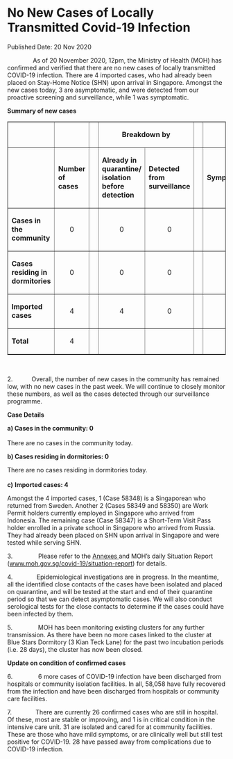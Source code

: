 <html>
    <meta http-equiv="Content-Type" content="text/html; charset=utf-8"/>
    <meta charset="utf-8"/>
    <title>No New Cases of Locally Transmitted Covid-19 Infection</title>
    <body><h1>No New Cases of Locally Transmitted Covid-19 Infection</h1>
    <p>Published Date: 20 Nov 2020</p> <p>&nbsp; &nbsp; &nbsp; &nbsp; &nbsp; &nbsp; &nbsp; &nbsp;As of 20 November 2020, 12pm, the Ministry of Health (MOH) has confirmed and verified that there are no new cases of locally transmitted COVID-19 infection. There are 4 imported cases, who had already been placed on Stay-Home Notice (SHN) upon arrival in Singapore. Amongst the new cases today, 3 are asymptomatic, and were detected from our proactive screening and surveillance, while 1 was symptomatic.&nbsp;</p> <p><strong>Summary of new cases</strong></p> <table border="1" cellspacing="0" cellpadding="0" width="605"> <tbody><tr> <td width="129"> <p align="right">&nbsp;</p> </td> <td width="60"> <p>&nbsp;</p> </td> <td width="16" valign="top"> <p>&nbsp;</p> </td> <td width="192" colspan="2"> <p align="center"><strong>Breakdown by</strong></p> </td> <td width="16" valign="top"> <p>&nbsp;</p> </td> <td width="192" colspan="2"> <p align="center"><strong>Breakdown by</strong></p> </td> </tr> <tr> <td width="129"> <p align="right">&nbsp;</p> </td> <td width="60"> <p><strong>Number of cases</strong></p> </td> <td width="16" valign="top"> <p>&nbsp;</p> </td> <td width="96"> <p><strong>Already in quarantine/ isolation before detection</strong></p> </td> <td width="96"> <p><strong>Detected from surveillance</strong></p> </td> <td width="16" valign="top"> <p>&nbsp;</p> </td> <td width="96"> <p><strong>Symptomatic</strong></p> </td> <td width="96"> <p><strong>Asymptomatic</strong></p> </td> </tr> <tr> <td width="129"> <p><strong>Cases in the community</strong></p> </td> <td width="60"> <p align="center">0</p> </td> <td width="16" valign="top"> <p align="center">&nbsp;</p> </td> <td width="96"> <p align="center">0</p> </td> <td width="96"> <p align="center">0</p> </td> <td width="16" valign="top"> <p align="center">&nbsp;</p> </td> <td width="96"> <p align="center">0</p> </td> <td width="96"> <p align="center">0</p> </td> </tr> <tr> <td width="129"> <p><strong>Cases residing in dormitories</strong></p> </td> <td width="60"> <p align="center">0</p> </td> <td width="16" valign="top"> <p align="center">&nbsp;</p> </td> <td width="96"> <p align="center">0</p> </td> <td width="96"> <p align="center">0</p> </td> <td width="16" valign="top"> <p align="center">&nbsp;</p> </td> <td width="96"> <p align="center">0</p> </td> <td width="96"> <p align="center">0</p> </td> </tr> <tr> <td width="129"> <p><strong>Imported cases</strong></p> </td> <td width="60"> <p align="center">4</p> </td> <td width="16" valign="top"> <p align="center">&nbsp;</p> </td> <td width="96"> <p align="center">4</p> </td> <td width="96"> <p align="center">0</p> </td> <td width="16" valign="top"> <p align="center">&nbsp;</p> </td> <td width="96"> <p align="center">1</p> </td> <td width="96"> <p align="center">3</p> </td> </tr> <tr> <td width="129"> <p><strong>Total</strong></p> </td> <td width="60"> <p align="center">4</p> </td> <td width="16" valign="top"> <p align="center">&nbsp;</p> </td> <td width="96"> <p align="center">&nbsp;</p> </td> <td width="96"> <p align="center">&nbsp;</p> </td> <td width="16" valign="top"> <p align="center">&nbsp;</p> </td> <td width="96"> <p align="center">&nbsp;</p> </td> <td width="96"> <p align="center">&nbsp;</p> </td> </tr> </tbody></table> <p>&nbsp;</p><p>2.&nbsp; &nbsp; &nbsp; &nbsp; &nbsp; &nbsp;Overall, the number of new cases in the community has remained low, with no new cases in the past week. We will continue to closely monitor these numbers, as well as the cases detected through our surveillance programme.</p><p><strong>Case Details</strong></p><p><strong>a) Cases in the community: 0<br><br></strong>There are no cases in the community today.</p><p><strong>b) Cases residing in dormitories: 0</strong></p><p>There are no cases residing in dormitories today.<br><br><strong>c)</strong>&nbsp;<strong>Imported cases: 4</strong></p><p>Amongst the 4 imported cases, 1 (Case 58348) is a Singaporean who returned from Sweden. Another 2 (Cases 58349 and 58350) are Work Permit holders currently employed in Singapore who arrived from Indonesia. The remaining case (Case 58347) is a Short-Term Visit Pass holder enrolled in a private school in Singapore who arrived from Russia. They had already been placed on SHN upon arrival in Singapore and were tested while serving SHN.</p><p>3.&nbsp; &nbsp; &nbsp; &nbsp; &nbsp; &nbsp; &nbsp; &nbsp;Please refer to the <a href="/docs/librariesprovider5/default-document-library/annexes-(20-nov).pdf?sfvrsn=e77f16b7_0" title="Annexes ">Annexes </a>and MOH’s daily Situation Report (<a href="http://www.moh.gov.sg/covid-19/situation-report">www.moh.gov.sg/covid-19/situation-report</a>) for details.</p><p><p>4.&nbsp; &nbsp; &nbsp; &nbsp; &nbsp; &nbsp; &nbsp; Epidemiological investigations are in progress. In the meantime, all the identified close contacts of the cases have been isolated and placed on quarantine, and will be tested at the start and end of their quarantine period so that we can detect asymptomatic cases. We will also conduct serological tests for the close contacts to determine if the cases could have been infected by them.</p></p><p><p>5.&nbsp; &nbsp; &nbsp; &nbsp; &nbsp; &nbsp; &nbsp; &nbsp;MOH has been monitoring existing clusters for any further transmission. As there have been no more cases linked to the cluster at Blue Stars Dormitory (3 Kian Teck Lane) for the past two incubation periods (i.e. 28 days), the cluster has now been closed.</p></p><p><p><strong>Update on condition of confirmed cases</strong></p><p>6.&nbsp; &nbsp; &nbsp; &nbsp; &nbsp; &nbsp; &nbsp; &nbsp;6 more cases of COVID-19 infection have been discharged from hospitals or community isolation facilities. In all, 58,058 have fully recovered from the infection and have been discharged from hospitals or community care facilities.</p></p><p><p>7.&nbsp; &nbsp; &nbsp; &nbsp; &nbsp; &nbsp; &nbsp; There are currently 26 confirmed cases who are still in hospital. Of these, most are stable or improving, and 1 is in critical condition in the intensive care unit. 31 are isolated and cared for at community facilities. These are those who have mild symptoms, or are clinically well but still test positive for COVID-19. 28 have passed away from complications due to COVID-19 infection.</p></p> <p>&nbsp;</p> <p>&nbsp;</p></body>
</html>